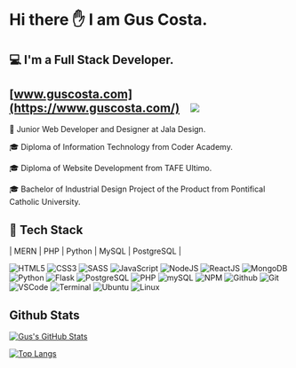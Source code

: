 
# **Hi there ✋ I am Gus Costa.**

## **💻 I'm a Full Stack Developer.**

## [www.guscosta.com](https://www.guscosta.com/)&nbsp;  &nbsp;  [<img src="https://img.shields.io/badge/LinkedIn-0077B5?style=for-the-badge&logo=linkedin&logoColor=white"/>](https://www.linkedin.com/in/gus-dacosta/)

💼 Junior Web Developer and Designer at Jala Design.

🎓 Diploma of Information Technology from Coder Academy.

🎓 Diploma of Website Development from TAFE Ultimo.

🎓 Bachelor of Industrial Design Project of the Product from Pontifical Catholic University.

## **🚀 Tech Stack**

| MERN | PHP | Python | MySQL | PostgreSQL |

![HTML5](https://img.icons8.com/color/48/html-5.png)
![CSS3](https://img.icons8.com/color/48/css3.png) 
![SASS](https://img.icons8.com/color/48/sass.png) 
![JavaScript](https://img.icons8.com/color/48/javascript.png)
![NodeJS](https://img.icons8.com/color/48/nodejs.png)
![ReactJS](https://img.icons8.com/color/48/react-native.png)
![MongoDB](https://img.icons8.com/color/48/000000/mongodb.png)
![Python](https://img.icons8.com/color/48/000000/python--v1.png)
![Flask](https://img.icons8.com/nolan/48/flask.png)
![PostgreSQL](https://img.icons8.com/color/48/000000/postgreesql.png)
![PHP](https://img.icons8.com/officel/48/000000/php-logo.png)
![mySQL](https://img.icons8.com/color/48/000000/mysql-logo.png)
![NPM](https://img.icons8.com/color/48/npm.png)
![Github](https://img.icons8.com/material-outlined/48/github.png) 
![Git](https://img.icons8.com/color/48/git.png) 
![VSCode](https://img.icons8.com/color/48/visual-studio-code-2019.png) 
![Terminal](https://img.icons8.com/color/48/console.png)
![Ubuntu](https://img.icons8.com/color/48/ubuntu--v1.png)
![Linux](https://img.icons8.com/color/48/wordpress--v1.png)

## Github Stats

[![Gus's GitHub Stats](https://github-readme-stats.vercel.app/api?username=punisher_dev&show_icons=true&theme=dracula)](https://github.com/punisher_dev)

[![Top Langs](https://github-readme-stats.vercel.app/api/top-langs/?username=punisher_dev&layout=compact&theme=dracula)](https://github.com/punisher_dev)

<!--

📘 Self driven.

🎨 Strong Design Skills.

🌞 Based in Sydney Australia.

💾 https://www.guscosta.com/
